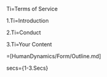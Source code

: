 Ti=Terms of Service

1.Ti=Introduction

2.Ti=Conduct

3.Ti=Your Content

=[HumanDynamics/Form/Outline.md]

secs={1-3.Secs}